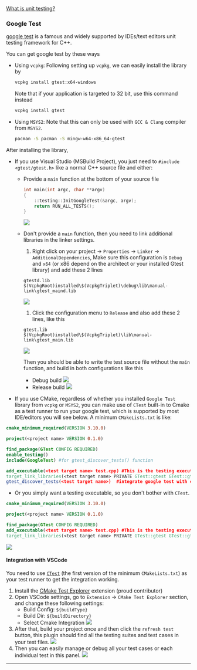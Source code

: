 [//]: # (## Unit Testing)

<a href="https://en.wikipedia.org/wiki/Unit_testing" target="_blank">What is unit testing? </a>

<a name="google-test"></a>

### Google Test

<a href="https://github.com/google/googletest" target="_blank">google test</a> is a famous and widely supported by IDEs/text editors unit testing framework for C++.

You can get google test by these ways

- Using `vcpkg`: Following setting up `vcpkg`, we can easily install the library by

  ```bash
  vcpkg install gtest:x64-windows
  ```

  Note that if your application is targeted to 32 bit, use this command instead

  ```bash
  vcpkg install gtest
  ```

- Using `MSYS2`: Note that this can only be used with `GCC & Clang` compiler from `MSYS2`.

  ```bash
  pacman -S pacman -S mingw-w64-x86_64-gtest
  ```

After installing the library,

- If you use Visual Studio (MSBuild Project), you just need to `#include <gtest/gtest.h>` like a normal C++ source file and either:

  - Provide a `main` function at the bottom of your source file

    ```cpp
    int main(int argc, char **argv)
    {
        ::testing::InitGoogleTest(&argc, argv);
        return RUN_ALL_TESTS();
    }
    ```

    ![](https://github.com/soulimane-mammar/oop_cpp_course/blob/main/screenshots/Gtest/../UnitTest/GTest/VSBuild.png?raw=true)
  - Don't provide a `main` function, then you need to link additional libraries in the linker settings.

    1. Right click on your project -> `Properties` -> `Linker` -> `AdditionalDependencies`,
       Make sure this configuration is `Debug` and `x64`
       (or x86 depend on the architect or your installed Gtest library)
       and add these 2 lines

    ```text
    gtestd.lib
    $(VcpkgRoot)installed\$(VcpkgTriplet)\debug\lib\manual-link\gtest_maind.lib
    ```

    ![](https://github.com/soulimane-mammar/oop_cpp_course/blob/main/screenshots/UnitTest/GTest/VSBuildMain.png?raw=true)

    1. Click the configuration menu to `Release` and also add these 2 lines, like this

    ```text
    gtest.lib
    $(VcpkgRoot)installed\$(VcpkgTriplet)\lib\manual-link\gtest_main.lib
    ```

    ![](https://github.com/soulimane-mammar/oop_cpp_course/blob/main/screenshots/UnitTest/Gtest/VSBuildMainRelease2.png?raw=true)

    Then you should be able to write the test source file without the `main` function, and build in both configurations like this

    - Debug build
      ![](https://github.com/soulimane-mammar/oop_cpp_course/blob/main/screenshots/UnitTest/GTest/VSBuildMainDebug.png?raw=true)
    - Release build
      ![](https://github.com/soulimane-mammar/oop_cpp_course/blob/main/screenshots/UnitTest/GTest/VSBuildMainRelease.png?raw=true)

- If you use CMake, regardless of whether you installed `Google Test` library from `vcpkg` or `MSYS2`,
  you can make use of `CTest` built-in to Cmake as a test runner to run your google test,
  which is supported by most IDE/editors you will see below.
  A minimum `CMakeLists.txt` is like:

```cmake
cmake_minimum_required(VERSION 3.10.0)

project(<project name> VERSION 0.1.0)

find_package(GTest CONFIG REQUIRED)
enable_testing()
include(GoogleTest) #for gtest_discover_tests() function

add_executable(<test target name> test.cpp) #This is the testing executable
target_link_libraries(<test target name> PRIVATE GTest::gtest GTest::gtest_main) #Link it to the google test library
gtest_discover_tests(<test target name>)  #integrate google test with ctest to this testing executable
```

- Or you simply want a testing executable, so you don't bother with `CTest`.

```cmake
cmake_minimum_required(VERSION 3.10.0)

project(<project name> VERSION 0.1.0)

find_package(GTest CONFIG REQUIRED)
add_executable(<test target name> test.cpp) #This is the testing executable
target_link_libraries(<test target name> PRIVATE GTest::gtest GTest::gtest_main) #Link it to the google test library
```

![](https://github.com/soulimane-mammar/oop_cpp_course/blob/main/screenshots/UnitTest/GTest/MSYS2.VSCode.png?raw=true)

<a name="integration-with-vscode"></a>

#### Integration with VSCode

You need to use [`CTest`](#google-test) (the first version of the minimum `CMakeLists.txt`) as your test runner to get the integration working.

1. Install the <a href="https://marketplace.visualstudio.com/items?itemName=fredericbonnet.cmake-test-adapter" target="_blank"> CMake Test Explorer</a> extension (proud contributor)
2. Open VSCode settings, go to `Extension` -> `CMake Test Explorer` section, and change these following settings:
   - Build Config: `${buildType}`
   - Build Dir: `${buildDirectory}`
   - Select Cmake Integration
     ![](https://github.com/soulimane-mammar/oop_cpp_course/blob/main/screenshots/UnitTest/GTest/VSCodeIntegration.png?raw=true)
3. After that, build your project once and then click the `refresh test` button, this plugin should find all the testing suites and test cases in your test files.
   ![](https://github.com/soulimane-mammar/oop_cpp_course/blob/main/screenshots/UnitTest/GTest/VSCodeIntegration2.png?raw=true)
4. Then you can easily manage or debug all your test cases or each individual test in this panel.
   ![](https://github.com/soulimane-mammar/oop_cpp_course/blob/main/screenshots/UnitTest/GTest/VSCodeIntegration3.png?raw=true)

---

<a name="source-control"></a>
